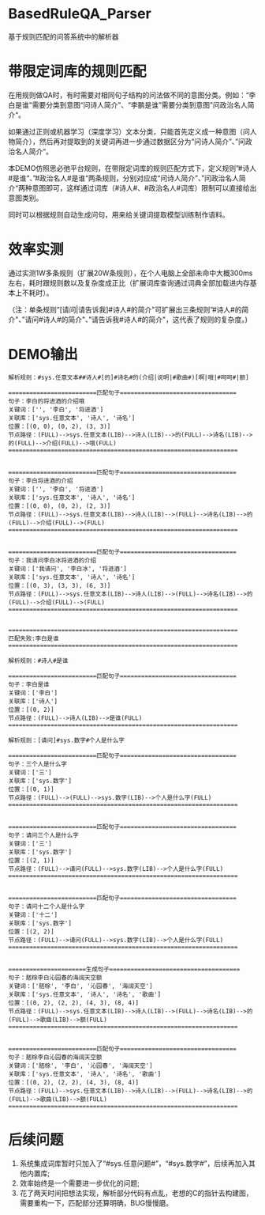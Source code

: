 # BasedRuleQA_Parser
基于规则匹配的问答系统中的解析器

# 带限定词库的规则匹配
在用规则做QA时，有时需要对相同句子结构的问法做不同的意图分类。例如：“李白是谁”需要分类到意图“问诗人简介”、“李鹏是谁”需要分类到意图”问政治名人简介“。

如果通过正则或机器学习（深度学习）文本分类，只能首先定义成一种意图（问人物简介），然后再对提取到的关键词再进一步通过数据区分为“问诗人简介”、”问政治名人简介“。

本DEMO仿照思必弛平台规则，在带限定词库的规则匹配方式下，定义规则”#诗人#是谁“、”#政治名人#是谁“两条规则，分别对应成“问诗人简介”、”问政治名人简介“两种意图即可，这样通过词库（#诗人#、#政治名人#词库）限制可以直接给出意图类别。

同时可以根据规则自动生成问句，用来给关键词提取模型训练制作语料。

# 效率实测
通过实测1W多条规则（扩展20W条规则），在个人电脑上全部未命中大概300ms左右，耗时跟规则数以及复杂度成正比（扩展词库查询通过词典全部加载进内存基本上不耗时）。

（注：单条规则”[请问|请告诉我]#诗人#的简介"可扩展出三条规则”#诗人#的简介"、”请问#诗人#的简介"、”请告诉我#诗人#的简介"，这代表了规则的复杂度。)


# DEMO输出
```
解析规则：#sys.任意文本##诗人#[的]#诗名#的(介绍|说明|#歌曲#)[啊|哦|#呵呵#|额]

=========================匹配句子=================================
句子：李白的将进酒的介绍哦
关键词：['', '李白', '将进酒']
关联库：['sys.任意文本', '诗人', '诗名']
位置：[(0, 0), (0, 2), (3, 3)]
节点路径：(FULL)-->sys.任意文本(LIB)-->诗人(LIB)-->的(FULL)-->诗名(LIB)-->的(FULL)-->介绍(FULL)-->哦(FULL)
=================================================================


=========================匹配句子=================================
句子：李白将进酒的介绍
关键词：['', '李白', '将进酒']
关联库：['sys.任意文本', '诗人', '诗名']
位置：[(0, 0), (0, 2), (2, 3)]
节点路径：(FULL)-->sys.任意文本(LIB)-->诗人(LIB)-->(FULL)-->诗名(LIB)-->的(FULL)-->介绍(FULL)-->(FULL)
=================================================================


=========================匹配句子=================================
句子：我请问李白冰将进酒的介绍
关键词：['我请问', '李白冰', '将进酒']
关联库：['sys.任意文本', '诗人', '诗名']
位置：[(0, 3), (3, 3), (6, 3)]
节点路径：(FULL)-->sys.任意文本(LIB)-->诗人(LIB)-->(FULL)-->诗名(LIB)-->的(FULL)-->介绍(FULL)-->(FULL)
=================================================================


=================================================================
匹配失败:李白是谁
=================================================================

解析规则：#诗人#是谁

=========================匹配句子=================================
句子：李白是谁
关键词：['李白']
关联库：['诗人']
位置：[(0, 2)]
节点路径：(FULL)-->诗人(LIB)-->是谁(FULL)
=================================================================

解析规则：[请问]#sys.数字#个人是什么字

=========================匹配句子=================================
句子：三个人是什么字
关键词：['三']
关联库：['sys.数字']
位置：[(0, 1)]
节点路径：(FULL)-->(FULL)-->sys.数字(LIB)-->个人是什么字(FULL)
=================================================================


=========================匹配句子=================================
句子：请问三个人是什么字
关键词：['三']
关联库：['sys.数字']
位置：[(2, 1)]
节点路径：(FULL)-->请问(FULL)-->sys.数字(LIB)-->个人是什么字(FULL)
=================================================================


=========================匹配句子=================================
句子：请问十二个人是什么字
关键词：['十二']
关联库：['sys.数字']
位置：[(2, 2)]
节点路径：(FULL)-->请问(FULL)-->sys.数字(LIB)-->个人是什么字(FULL)
=================================================================


======================生成句子=====================================
句子：脴梌李白沁园春的海阔天空额
关键词：['脴梌', '李白', '沁园春', '海阔天空']
关联库：['sys.任意文本', '诗人', '诗名', '歌曲']
位置：[(0, 2), (2, 2), (4, 3), (8, 4)]
节点路径：(FULL)-->sys.任意文本(LIB)-->诗人(LIB)-->(FULL)-->诗名(LIB)-->的(FULL)-->歌曲(LIB)-->额(FULL)
=================================================================


=========================匹配句子=================================
句子：脴梌李白沁园春的海阔天空额
关键词：['脴梌', '李白', '沁园春', '海阔天空']
关联库：['sys.任意文本', '诗人', '诗名', '歌曲']
位置：[(0, 2), (2, 2), (4, 3), (8, 4)]
节点路径：(FULL)-->sys.任意文本(LIB)-->诗人(LIB)-->(FULL)-->诗名(LIB)-->的(FULL)-->歌曲(LIB)-->额(FULL)
=================================================================

```

# 后续问题
1. 系统集成词库暂时只加入了“#sys.任意问题#”，“#sys.数字#”，后续再加入其他内置库;
2. 效率始终是一个需要进一步优化的问题;
3. 花了两天时间把想法实现，解析部分代码有点乱，老想的C的指针去构建图，需要重构一下，匹配部分还算明确，BUG慢慢磨。

